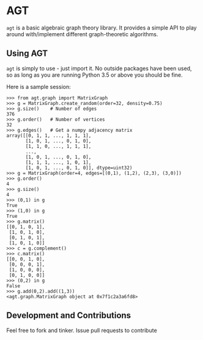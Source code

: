 AGT
===

`agt` is a basic algebraic graph theory library. It provides a simple API to
play around with/implement different graph-theoretic algorithms.

## Using AGT

`agt` is simply to use - just import it. No outside packages have been used, so
as long as you are running Python 3.5 or above you should be fine.

Here is a sample session:

    >>> from agt.graph import MatrixGraph
    >>> g = MatrixGraph.create_random(order=32, density=0.75)
    >>> g.size()    # Number of edges
    376
    >>> g.order()   # Number of vertices
    32
    >>> g.edges()   # Get a numpy adjacency matrix
	array([[0, 1, 1, ..., 1, 1, 1],
		   [1, 0, 1, ..., 0, 1, 0],
		   [1, 1, 0, ..., 1, 1, 1],
		   ..., 
		   [1, 0, 1, ..., 0, 1, 0],
		   [1, 1, 1, ..., 1, 0, 1],
		   [1, 0, 1, ..., 0, 1, 0]], dtype=uint32)
    >>> g = MatrixGraph(order=4, edges=[(0,1), (1,2), (2,3), (3,0)])
    >>> g.order()
    4
    >>> g.size()
    4
    >>> (0,1) in g
    True
    >>> (1,0) in g
    True
    >>> g.matrix()
    [[0, 1, 0, 1],
     [1, 0, 1, 0],
     [0, 1, 0, 1],
     [1, 0, 1, 0]]
    >>> c = g.complement()
    >>> c.matrix()
    [[0, 0, 1, 0],
     [0, 0, 0, 1],
     [1, 0, 0, 0],
     [0, 1, 0, 0]]
    >>> (0,2) in g
    False
    >>> g.add(0,2).add((1,3))
    <agt.graph.MatrixGraph object at 0x7f1c2a3a6fd8>

## Development and Contributions

Feel free to fork and tinker. Issue pull requests to contribute
